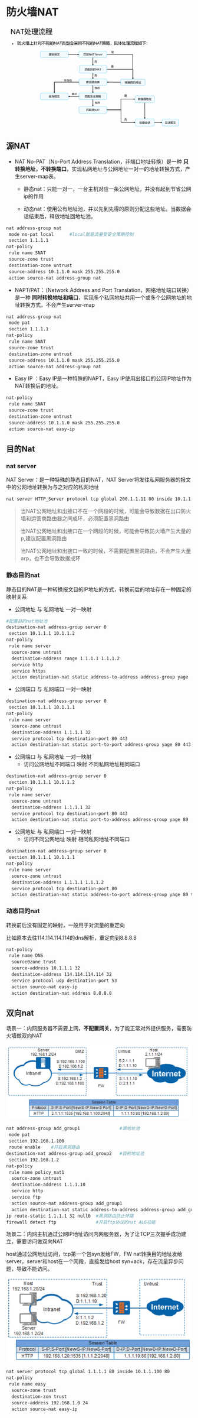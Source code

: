 # 防火墙NAT

![image-20231031164721842](../images/zkFmto57HxXMu2Z.png)

## 源NAT

- NAT No-PAT（No-Port Address Translation，非端口地址转换）是一种 **只转换地址，不转换端口**，实现私网地址与公网地址一对一的地址转换方式，产生server-map表。
  - 静态nat：只能一对一，一台主机对应一条公网地址，并没有起到节省公网ip的作用

  - 动态nat：使用公有地址池，并以先到先得的原则分配这些地址。当数据会话结束后，释放地址回地址池。

```bash
nat address-group nat
 mode no-pat local      #local就是流量受安全策略控制
 section 1.1.1.1
nat-policy
 rule name SNAT
 source-zone trust
 destination-zone untrust
 source-address 10.1.1.0 mask 255.255.255.0
 action source-nat address-group nat
```

- NAPT/PAT：（Network Address and Port Translation，网络地址端口转换）是一种 **同时转换地址和端口**，实现多个私网地址共用一个或多个公网地址的地址转换方式，不会产生server-map

```bash
nat address-group nat
 mode pat
 section 1.1.1.1
nat-policy
 rule name SNAT
 source-zone trust
 destination-zone untrust
 source-address 10.1.1.0 mask 255.255.255.0
 action source-nat address-group nat
```

- Easy IP ：Easy IP是一种特殊的NAPT，Easy IP使用出接口的公网IP地址作为NAT转换后的地址。

```bash
nat-policy
 rule name SNAT
 source-zone trust
 destination-zone untrust
 source-address 10.1.1.0 mask 255.255.255.0
 action source-nat easy-ip
```



## 目的Nat

### nat server

NAT Server：是一种特殊的静态目的NAT，NAT Server将发往私网服务器的报文中的公网地址转换为与之对应的私网地址

```bash
nat server HTTP_Server protocol tcp global 200.1.1.11 80 inside 10.1.1.12 80
```

> 当NAT公网地址和出接口不在一个网段的时候，可能会导致数据在出口防火墙和运营商路由器之间成环，必须配置黑洞路由
>
> 当NAT公网地址和出接口在一个网段的时候，可能会导致防火墙产生大量的p,建议配置黑洞路由
>
> 当NAT公网地址和出接口一致的时候，不需要配置黑洞路由，不会产生大量arp，也不会导致数据成环



### 静态目的nat

静态目的NAT是一种转换报文目的IP地址的方式，转换前后的地址存在一种固定的映射关系

- 公网地址 与 私网地址 一对一映射

```bash
#配置目的nat地址池
destination-nat address-group server 0
 section 10.1.1.1 10.1.1.2
nat-policy
 rule name server
  source-zone untrust
  destination-address range 1.1.1.1 1.1.1.2
  service http
  service https
  action destination-nat static address-to-address address-group yage
```

- 公网端口 与 私网端口 一对一映射

```bash
destination-nat address-group server 0
 section 10.1.1.1 10.1.1.1
nat-policy
 rule name server
  source-zone untrust
  destination-address 1.1.1.1 32
  service protocol tcp destination-port 80 443
  action destination-nat static port-to-port address-group yage 80 443
```

- 公网端口 与 私网地址 一对一映射
  - 访问公网地址不同端口 映射 不同私网地址相同端口

```bash
destination-nat address-group server 0
 section 10.1.1.1 10.1.1.2
nat-policy
 rule name server
  source-zone untrust
  destination-address 1.1.1.1 32
  service protocol tcp destination-port 80 443
  action destination-nat static port-to-address address-group yage 80
```

- 公网地址 与 私网端口 一对一映射
  - 访问不同公网地址 映射 相同私网地址不同端口

```bash
destination-nat address-group server 0
 section 10.1.1.1 10.1.1.1
nat-policy
 rule name server
  source-zone untrust
  destination-address 1.1.1.1 1.1.1.2
  service protocol tcp destination-port 80
  action destination-nat static address-to-port address-group yage 80 to 81
```



### 动态目的nat

转换前后没有固定的映射，一般用于对流量的重定向

比如原本去往114.114.114.114的dns解析，重定向到8.8.8.8

```bash
nat-policy
 rule name DNS
  source0zone trust
  source-address 10.1.1.1 32
  destination-address 114.114.114.114 32
  service protocol udp destination-port 53
  action source-nat easy-ip
  action destination-nat address 8.8.8.8
```



## 双向nat

场景一：内网服务器不需要上网，**不配置网关**，为了能正常对外提供服务，需要防火墙做双向NAT

![image-20231027223428562](../images/qSYOKTF6jrQxeyc.png)

```bash
nat address-group add_group1               #源地址池
 mode pat
 section 192.168.1.100
 route enable    #开启黑洞路由
destination-nat address-group add_group2   #目的地址池
 section 192.168.1.2
nat-policy
 rule name policy_nat1
  source-zone untrust
  destination-address 1.1.1.10
  service http
  service ftp
  action source-nat address-group add_group1
  action destination-nat static address-to-address address-group add_group2
ip route-static 1.1.1.1 32 null0  #黑洞路由防止环路
firewall detect ftp               #开启ftp协议的nat ALG功能
```



场景二：内网主机通过公网IP地址访问内网服务器，为了让TCP三次握手成功建立，需要访问做双向NAT

host通过公网地址访问，tcp第一个包syn发给FW，FW nat转换目的地址发给server，server和host在一个网段，直接发给host syn+ack，存在流量异步问题，导致不能访问。

![image-20231027224916505](../images/IpMoWNqTFuZ8H2e.png)

```bash
nat server protocol tcp global 1.1.1.1 80 inside 10.1.1.100 80
nat-policy
 rule name easy
  source-zone trust
  destination-zon trust
  source-address 192.168.1.0 24
  action source-nat easy-ip
```



